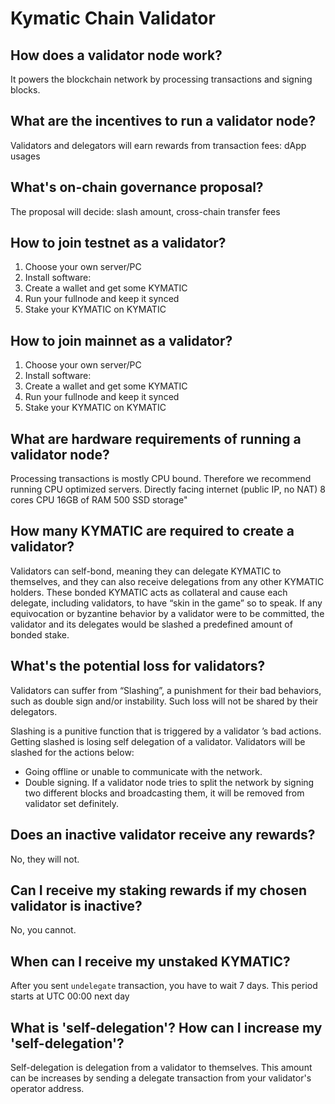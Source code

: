 # Kymatic Chain Validator

## How does a validator node work?

It powers the blockchain network by processing transactions and signing blocks.

## What are the incentives to run a validator node?

Validators and delegators will earn rewards from transaction fees: dApp usages

## What's on-chain governance proposal?

The proposal will decide: slash amount, cross-chain transfer fees

## How to join testnet as a validator?

1. Choose your own server/PC
2. Install software:
3. Create a wallet and get some KYMATIC
4. Run your fullnode and keep it synced
5. Stake your KYMATIC on KYMATIC

## How to join mainnet as a validator?

1. Choose your own server/PC
2. Install software:
3. Create a wallet and get some KYMATIC
4. Run your fullnode and keep it synced
5. Stake your KYMATIC on KYMATIC

## What are hardware requirements of running a validator node?

Processing transactions is mostly CPU bound. Therefore we recommend running CPU optimized servers.
Directly facing internet (public IP, no NAT)
8 cores CPU
16GB of RAM
500 SSD storage"

## How many KYMATIC are required to create a validator?

Validators can self-bond, meaning they can delegate KYMATIC to themselves, and they can also receive delegations from any other KYMATIC holders. These bonded KYMATIC acts as collateral and cause each delegate, including validators, to have “skin in the game” so to speak. If any equivocation or byzantine behavior by a validator were to be committed, the validator and its delegates would be slashed a predefined amount of bonded stake.

## What's the potential loss for validators?

Validators can suffer from “Slashing”, a punishment for their bad behaviors, such as double sign and/or instability. Such loss will not be shared by their delegators.

Slashing is a punitive function that is triggered by a validator ’s bad actions. Getting slashed is losing self delegation of a validator. Validators will be slashed for the actions below:

* Going offline or unable to communicate with the network.
* Double signing. If a validator node tries to split the network by signing two different blocks and broadcasting them, it will be removed from validator set definitely.

## Does an inactive validator receive any rewards?

No, they will not.

## Can I receive my staking rewards if my chosen validator is inactive?

No, you cannot.

## When can I receive my unstaked KYMATIC?

After you sent `undelegate` transaction, you have to wait 7 days. This period starts at UTC 00:00 next day

## What is 'self-delegation'? How can I increase my 'self-delegation'?

Self-delegation is delegation from a validator to themselves. This amount can be increases by sending a delegate transaction from your validator's operator address.

